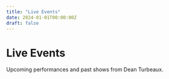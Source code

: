 ```yaml
---
title: "Live Events"
date: 2024-01-01T00:00:00Z
draft: false
---
```


# Live Events

Upcoming performances and past shows from Dean Turbeaux.